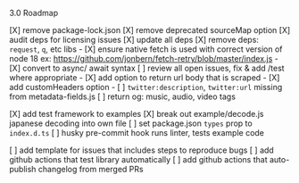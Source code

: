 3.0 Roadmap

[X] remove package-lock.json
[X] remove deprecated sourceMap option
[X] audit deps for licensing issues
[X] update all deps
[X] remove deps: `request`, `q`, etc libs
      - [X] ensure native fetch is used with correct version of node 18
          ex: https://github.com/jonbern/fetch-retry/blob/master/index.js
      - [X] convert to async/ await syntax
[ ] review all open issues, fix & add /test where appropriate
    - [X] add option to return url body that is scraped
    - [X] add customHeaders option
    - [ ] `twitter:description`, `twitter:url` missing from metadata-fields.js
[ ] return og: music, audio, video tags

[X] add test framework to examples
[X] break out example/decode.js japanese decoding into own file
[ ] set package.json `types` prop to `index.d.ts`
[ ] husky pre-commit hook runs linter, tests example code

[ ] add template for issues that includes steps to reproduce bugs
[ ] add github actions that test library automatically
[ ] add github actions that auto-publish changelog from merged PRs
